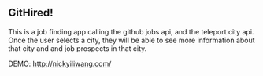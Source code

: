 ## GitHired!

This is a job finding app calling the github jobs api, and the teleport city api. Once the user selects a city, they will be able to see more information about that city and and job prospects in that city.

DEMO: http://nickyiliwang.com/
